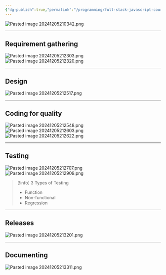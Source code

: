 ```yaml
---
{"dg-publish":true,"permalink":"/programming/full-stack-javascript-course-by-ibm-coursera/001-introduction-to-software-engineering/module-1-sdlc-software-development-lifecycle/003-building-quality-software/","tags":["programming","softwareengineering","softwaredevelopment","SDLC"]}
---
```



![Pasted image 20241205210342.png](/img/user/Misc/attachments/Pasted%20image%2020241205210342.png)

---

## Requirement gathering

![Pasted image 20241205212303.png](/img/user/Misc/attachments/Pasted%20image%2020241205212303.png)
![Pasted image 20241205212320.png](/img/user/Misc/attachments/Pasted%20image%2020241205212320.png)

---

## Design

![Pasted image 20241205212517.png](/img/user/Misc/attachments/Pasted%20image%2020241205212517.png)

---

## Coding for quality

![Pasted image 20241205212548.png](/img/user/Misc/attachments/Pasted%20image%2020241205212548.png)
![Pasted image 20241205212603.png](/img/user/Misc/attachments/Pasted%20image%2020241205212603.png)
![Pasted image 20241205212622.png](/img/user/Misc/attachments/Pasted%20image%2020241205212622.png)

---

## Testing

![Pasted image 20241205212707.png](/img/user/Misc/attachments/Pasted%20image%2020241205212707.png)
![Pasted image 20241205212909.png](/img/user/Misc/attachments/Pasted%20image%2020241205212909.png)

> [!info] 3 Types of Testing
>
> - Function
> - Non-functional
> - Regression

---

## Releases

![Pasted image 20241205213201.png](/img/user/Misc/attachments/Pasted%20image%2020241205213201.png)

---

## Documenting

![Pasted image 20241205213311.png](/img/user/Misc/attachments/Pasted%20image%2020241205213311.png)
